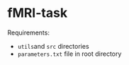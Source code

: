 # fMRI-task



Requirements:
 - `utils`and `src` directories
 - `parameters.txt` file in root directory